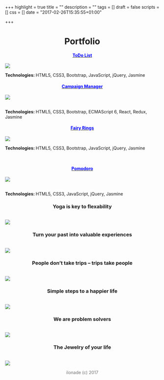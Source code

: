 +++
highlight = true
title = ""
description = ""
tags = []
draft = false
scripts = []
css = []
date = "2017-02-26T15:35:55+01:00"

+++

<center><h1>Portfolio</h1></center>

<div class="row">
	<div class="col-xs-6 text-align: center">
		<a href="https://ilonade.github.io/MyToDoList/"><h4 style="text-align: center; color: blue;">ToDo List</h4></a>
		<img class="portfolio-half-screen-image" style="max-width: 100%; max-height: 100%;" src="/img/ToDo.png">
		<p><b>Technologies: </b>HTML5, CSS3, Bootstrap, JavaScript, jQuery, Jasmine</p>
	</div>
	<div class="col-xs-6 text-align: center">
		<a href="https://github.com/ilonade/CampaignManager"><h4 style="text-align: center; color: blue;">Campaign Manager</h4></a>
		<img class="portfolio-half-screen-image" style="max-width: 100%; max-height: 100%;" src="/img/CampaignManager.png">
		<br/> 
		<br/>
		<p><b>Technologies: </b>HTML5, CSS3, Bootstrap, ECMAScript 6, React, Redux, Jasmine</p>
	</div>
</div>

<div class="row">
	<div class="col-xs-6 text-align: center">
		<a href="https://ilonade.github.io/FairyRings/Game.html"><h4 style="text-align: center; color: blue;">Fairy Rings</h4></a>
		<img class="portfolio-half-screen-image" style="max-width: 100%; max-height: 100%;" src="/img/Rings.png">
		<p><b>Technologies: </b>HTML5, CSS3, Bootstrap, JavaScript, jQuery, Jasmine</p>
	</div>
	<div class="col-xs-6 text-align: center">
		<br/>
		<a href="https://ilonade.github.io/Pomodoro/"><h4 style="text-align: center; color: blue;">Pomodoro</h4></a>
		<img class="portfolio-half-screen-image" style="max-width: 100%; max-height: 100%;" src="/img/Pomodoro.png">
		<br/>
		<br/>
		<p><b>Technologies: </b>HTML5, CSS3, JavaScript, jQuery, Jasmine</p>
	</div>
	
</div>

<div class="row">
<center><h3>Yoga is key to flexability</h3></center>
<br/>
<img class="portfolio-half-screen-image" src="/img/Yoga.jpg">

<center><h3>Turn your past into valuable experiences</h3></center>
<br/>
<img class="portfolio-half-screen-image" src="/img/ZONE 67.jpg">

<center><h3>People don’t take trips – trips take people</h3></center>
<br/>
<img class="portfolio-half-screen-image" src="/img/Website.jpg">

<center><h3>Simple steps to a happier life</h3></center>
<br/>
<img class="portfolio-half-screen-image" src="/img/Journal.jpg">

<center><h3>We are problem solvers</h3></center>
<br/>
<img class="portfolio-half-screen-image" src="/img/Digit.png">

<center><h3>The Jewelry of your life</h3></center>
<br/>
<img class="portfolio-half-screen-image" src="/img/BrilliantShop.jpg">
</div>

<div style="text-align: center; opacity: 0.6"><p>ilonade (c) 2017</p></div>
